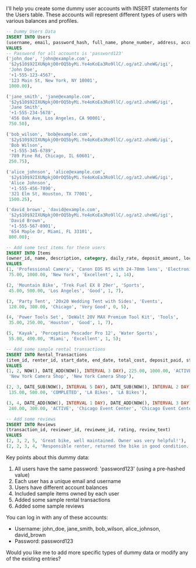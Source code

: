 I'll help you create some dummy user accounts with INSERT statements for the Users table. These accounts will represent different types of users with various balances and profiles.

```sql:renting.sql
-- Dummy Users Data
INSERT INTO Users 
(username, email, password_hash, full_name, phone_number, address, account_balance) 
VALUES 
-- Password for all accounts is 'password123'
('john_doe', 'john@example.com', 
 '$2y$10$92IXUNpkjO0rOQ5byMi.Ye4oKoEa3Ro9llC/.og/at2.uheWG/igi', 
 'John Doe', 
 '+1-555-123-4567', 
 '123 Main St, New York, NY 10001', 
 1000.00),

('jane_smith', 'jane@example.com', 
 '$2y$10$92IXUNpkjO0rOQ5byMi.Ye4oKoEa3Ro9llC/.og/at2.uheWG/igi', 
 'Jane Smith', 
 '+1-555-234-5678', 
 '456 Oak Ave, Los Angeles, CA 90001', 
 750.50),

('bob_wilson', 'bob@example.com', 
 '$2y$10$92IXUNpkjO0rOQ5byMi.Ye4oKoEa3Ro9llC/.og/at2.uheWG/igi', 
 'Bob Wilson', 
 '+1-555-345-6789', 
 '789 Pine Rd, Chicago, IL 60601', 
 250.75),

('alice_johnson', 'alice@example.com', 
 '$2y$10$92IXUNpkjO0rOQ5byMi.Ye4oKoEa3Ro9llC/.og/at2.uheWG/igi', 
 'Alice Johnson', 
 '+1-555-456-7890', 
 '321 Elm St, Houston, TX 77001', 
 1500.25),

('david_brown', 'david@example.com', 
 '$2y$10$92IXUNpkjO0rOQ5byMi.Ye4oKoEa3Ro9llC/.og/at2.uheWG/igi', 
 'David Brown', 
 '+1-555-567-8901', 
 '654 Maple Dr, Miami, FL 33101', 
 800.00);

-- Add some test items for these users
INSERT INTO Items 
(owner_id, name, description, category, daily_rate, deposit_amount, location, `condition`, insurance_required, max_rental_duration) 
VALUES 
(1, 'Professional Camera', 'Canon EOS R5 with 24-70mm lens', 'Electronics', 
 75.00, 1000.00, 'New York', 'Excellent', 1, 14),

(2, 'Mountain Bike', 'Trek Fuel EX 8 29er', 'Sports', 
 45.00, 500.00, 'Los Angeles', 'Good', 1, 7),

(3, 'Party Tent', '20x20 Wedding Tent with Sides', 'Events', 
 120.00, 300.00, 'Chicago', 'Very Good', 0, 5),

(4, 'Power Tools Set', 'DeWalt 20V MAX Premium Tool Kit', 'Tools', 
 35.00, 250.00, 'Houston', 'Good', 1, 7),

(5, 'Kayak', 'Perception Pescador Pro 12', 'Water Sports', 
 55.00, 400.00, 'Miami', 'Excellent', 1, 5);

-- Add some sample rental transactions
INSERT INTO Rental_Transactions 
(item_id, renter_id, start_date, end_date, total_cost, deposit_paid, status, pickup_location, return_location) 
VALUES 
(1, 2, NOW(), DATE_ADD(NOW(), INTERVAL 3 DAY), 225.00, 1000.00, 'ACTIVE', 
 'New York Camera Shop', 'New York Camera Shop'),

(2, 3, DATE_SUB(NOW(), INTERVAL 5 DAY), DATE_SUB(NOW(), INTERVAL 2 DAY), 
 135.00, 500.00, 'COMPLETED', 'LA Bikes', 'LA Bikes'),

(3, 4, DATE_ADD(NOW(), INTERVAL 1 DAY), DATE_ADD(NOW(), INTERVAL 3 DAY), 
 240.00, 300.00, 'ACTIVE', 'Chicago Event Center', 'Chicago Event Center');

-- Add some reviews
INSERT INTO Reviews 
(transaction_id, reviewer_id, reviewee_id, rating, review_text) 
VALUES 
(2, 3, 2, 5, 'Great bike, well maintained. Owner was very helpful!'),
(2, 2, 3, 4, 'Responsible renter, returned the bike in good condition.');
```

Key points about this dummy data:
1. All users have the same password: 'password123' (using a pre-hashed value)
2. Each user has a unique email and username
3. Users have different account balances
4. Included sample items owned by each user
5. Added some sample rental transactions
6. Added some sample reviews

You can log in with any of these accounts:
- Username: john_doe, jane_smith, bob_wilson, alice_johnson, david_brown
- Password: password123

Would you like me to add more specific types of dummy data or modify any of the existing entries?

